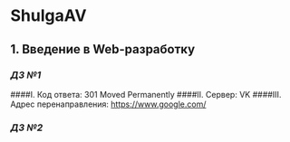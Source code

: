 # ShulgaAV

## 1. Введение в Web-разработку

### *ДЗ №1*
####I. Код ответа: 301 Moved Permanently
####II. Сервер: VK
####III. Адрес перенаправления: https://www.google.com/

### *ДЗ №2*
